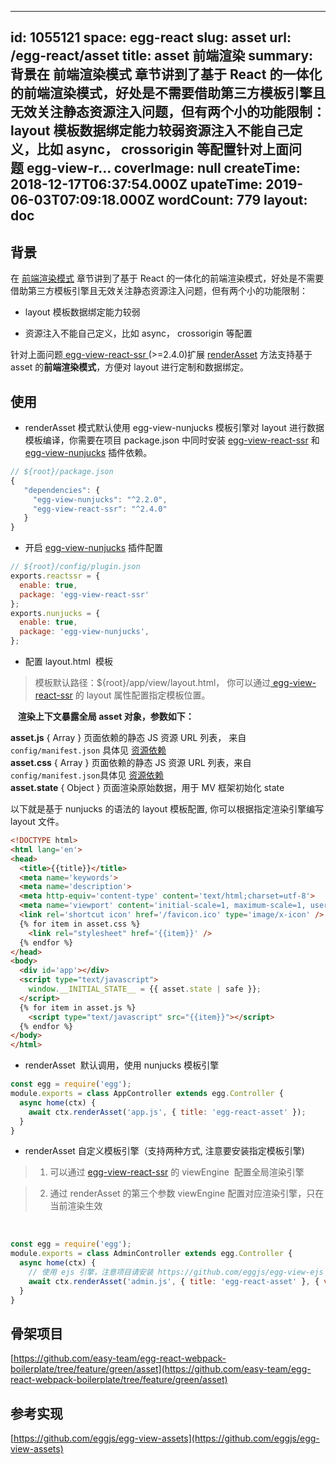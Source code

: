 
---
id: 1055121
space: egg-react
slug: asset
url: /egg-react/asset
title: asset 前端渲染
summary: 背景在 前端渲染模式 章节讲到了基于 React 的一体化的前端渲染模式，好处是不需要借助第三方模板引擎且无效关注静态资源注入问题，但有两个小的功能限制：layout 模板数据绑定能力较弱资源注入不能自己定义，比如 async， crossorigin 等配置针对上面问题 egg-view-r...
coverImage: null
createTime: 2018-12-17T06:37:54.000Z 
upateTime: 2019-06-03T07:09:18.000Z
wordCount: 779
layout: doc
---

## 背景

在 [前端渲染模式](https://www.yuque.com/easy-team/egg-react/web) 章节讲到了基于 React 的一体化的前端渲染模式，好处是不需要借助第三方模板引擎且无效关注静态资源注入问题，但有两个小的功能限制：

- layout 模板数据绑定能力较弱

- 资源注入不能自己定义，比如 async， crossorigin 等配置


针对上面问题[ egg-view-react-ssr ](https://github.com/easy-team/egg-view-react-ssr)(>=2.4.0)扩展 [renderAsset](https://github.com/easy-team/egg-view-react-ssr/blob/master/app/extend/context.js#L9) 方法支持基于 asset 的**前端渲染模式**，方便对 layout 进行定制和数据绑定。<br />


## 使用

- renderAsset 模式默认使用 egg-view-nunjucks 模板引擎对 layout 进行数据模板编译，你需要在项目 package.json 中同时安装 [egg-view-react-ssr](https://github.com/easy-team/egg-view-react-ssr) 和 [egg-view-nunjucks](https://github.com/eggjs/egg-view-nunjucks) 插件依赖。


```javascript
// ${root}/package.json
{
   "dependencies": {
     "egg-view-nunjucks": "^2.2.0",
     "egg-view-react-ssr": "^2.4.0"
   }
}
```

- 开启 [egg-view-nunjucks](https://github.com/eggjs/egg-view-nunjucks) 插件配置


```javascript
// ${root}/config/plugin.json
exports.reactssr = {
  enable: true,
  package: 'egg-view-react-ssr'
};
exports.nunjucks = {
  enable: true,
  package: 'egg-view-nunjucks',
};
```

- 配置 layout.html  模板


> 模板默认路径：${root}/app/view/layout.html， 你可以通过[ egg-view-react-ssr](https://github.com/easy-team/egg-view-react-ssr) 的 layout 属性配置指定模板位置。


    **渲染上下文暴露全局 asset 对象，参数如下：**

**asset.js** { Array } 页面依赖的静态 JS 资源 URL 列表， 来自 `config/manifest.json` 具体见 [资源依赖](https://www.yuque.com/easy-team/easywebpack/deps)<br />**asset.css** { Array } 页面依赖的静态 JS 资源 URL 列表，来自`config/manifest.json`具体见 [资源依赖](https://www.yuque.com/easy-team/easywebpack/deps)<br />**asset.state** { Object } 页面渲染原始数据，用于 MV 框架初始化 state

以下就是基于 nunjucks 的语法的 layout 模板配置, 你可以根据指定渲染引擎编写 layout 文件。

```html
<!DOCTYPE html>
<html lang='en'>
<head>
  <title>{{title}}</title>
  <meta name='keywords'>
  <meta name='description'>
  <meta http-equiv='content-type' content='text/html;charset=utf-8'>
  <meta name='viewport' content='initial-scale=1, maximum-scale=1, user-scalable=no, minimal-ui'>
  <link rel='shortcut icon' href='/favicon.ico' type='image/x-icon' />
  {% for item in asset.css %}
    <link rel="stylesheet" href='{{item}}' />
  {% endfor %}
</head>
<body>
  <div id='app'></div>
  <script type="text/javascript">
    window.__INITIAL_STATE__ = {{ asset.state | safe }};
  </script>
  {% for item in asset.js %}
    <script type="text/javascript" src="{{item}}"></script>
  {% endfor %}
</body>
</html>
```

- renderAsset  默认调用，使用 nunjucks 模板引擎


```javascript
const egg = require('egg');
module.exports = class AppController extends egg.Controller {
  async home(ctx) {
    await ctx.renderAsset('app.js', { title: 'egg-react-asset' });
  }
}
```

- renderAsset 自定义模板引擎（支持两种方式, 注意要安装指定模板引擎)


> 1.  可以通过 [egg-view-react-ssr](https://github.com/easy-team/egg-view-react-ssr) 的 viewEngine  配置全局渲染引擎

> 2.  通过 renderAsset 的第三个参数 viewEngine 配置对应渲染引擎，只在当前渲染生效

> 
  

```javascript
const egg = require('egg');
module.exports = class AdminController extends egg.Controller {
  async home(ctx) {
    // 使用 ejs 引擎，注意项目请安装 https://github.com/eggjs/egg-view-ejs 依赖
    await ctx.renderAsset('admin.js', { title: 'egg-react-asset' }, { viewEngine: 'ejs' });
  }
}
```


## 骨架项目

[https://github.com/easy-team/egg-react-webpack-boilerplate/tree/feature/green/asset](https://github.com/easy-team/egg-react-webpack-boilerplate/tree/feature/green/asset)



## 参考实现

[https://github.com/eggjs/egg-view-assets](https://github.com/eggjs/egg-view-assets)


  
